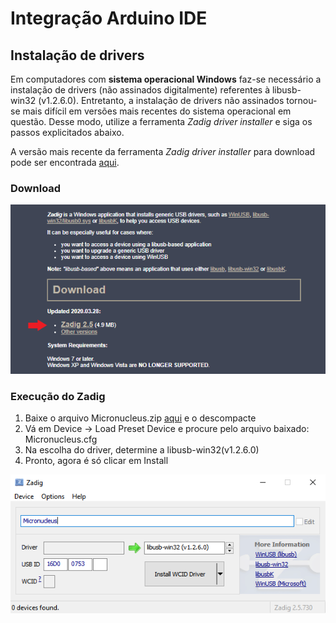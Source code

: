 # Integração Arduino IDE

## Instalação de drivers
Em computadores com **sistema operacional Windows** faz-se necessário a instalação de drivers (não assinados digitalmente) referentes à libusb-win32 (v1.2.6.0). Entretanto, a instalação de drivers não assinados tornou-se mais difícil em versões mais recentes do sistema operacional em questão. Desse modo, utilize a ferramenta *Zadig driver installer* e siga os passos explicitados abaixo. 

A versão mais recente da ferramenta *Zadig driver installer* para download pode ser encontrada [aqui](https://zadig.akeo.ie/).

### Download 
![](/windows_driver/Download_image.png)

### Execução do Zadig 
1. Baixe o arquivo Micronucleus.zip [aqui](https://github.com/FBSeletronica/pacote/raw/master/windows_driver/micronucleus.zip) e o descompacte
2. Vá em Device -> Load Preset Device e procure pelo arquivo baixado: Micronucleus.cfg
3. Na escolha do driver, determine a libusb-win32(v1.2.6.0)
4. Pronto, agora é só clicar em Install

![](/windows_driver/Zadig.png)






  
